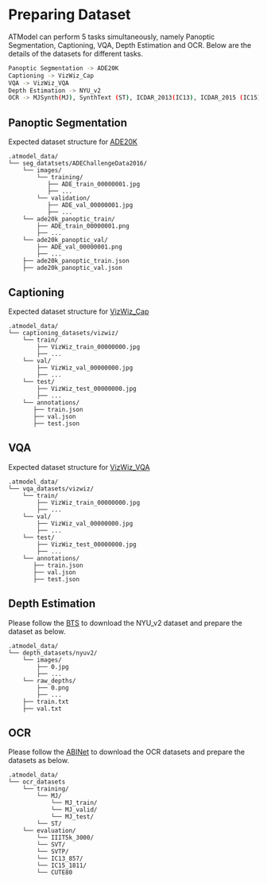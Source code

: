 # Preparing Dataset

ATModel can perform 5 tasks simultaneously, namely Panoptic Segmentation, Captioning, VQA, Depth Estimation and OCR.
Below are the details of the datasets for different tasks.

```sh
Panoptic Segmentation -> ADE20K
Captioning -> VizWiz_Cap
VQA -> VizWiz_VQA
Depth Estimation -> NYU_v2
OCR -> MJSynth(MJ), SynthText (ST), ICDAR_2013(IC13), ICDAR_2015 (IC15), IIIT5K-Words (IIIT5K), Street View Text (SVT), Street ViewText-Perspective (SVTP), CUTE80(CUTE)
```


## Panoptic Segmentation 
Expected dataset structure for [ADE20K](http://sceneparsing.csail.mit.edu/)
```
.atmodel_data/
└── seg_datatsets/ADEChallengeData2016/
    └── images/
        └── training/
           ├── ADE_train_00000001.jpg
           ├── ...
        └── validation/
           ├── ADE_val_00000001.jpg 
           ├── ...
    └── ade20k_panoptic_train/
        ├── ADE_train_00000001.png 
        ├── ...
    └── ade20k_panoptic_val/
        ├── ADE_val_00000001.png 
        ├── ...
    ├── ade20k_panoptic_train.json
    ├── ade20k_panoptic_val.json
```

## Captioning
Expected dataset structure for [VizWiz_Cap](https://vizwiz.org/tasks-and-datasets/image-captioning/)
```
.atmodel_data/
└── captioning_datasets/vizwiz/
    └── train/
        ├── VizWiz_train_00000000.jpg
        ├── ...
    └── val/
        ├── VizWiz_val_00000000.jpg
        ├── ...
    └── test/
        ├── VizWiz_test_00000000.jpg
        ├── ...
    └── annotations/
       ├── train.json
       ├── val.json
       ├── test.json
```

## VQA
Expected dataset structure for [VizWiz_VQA](https://vizwiz.org/tasks-and-datasets/vqa/)
```
.atmodel_data/
└── vqa_datasets/vizwiz/
    └── train/
        ├── VizWiz_train_00000000.jpg
        ├── ...
    └── val/
        ├── VizWiz_val_00000000.jpg
        ├── ...
    └── test/
        ├── VizWiz_test_00000000.jpg
        ├── ...
    └── annotations/
       ├── train.json
       ├── val.json
       ├── test.json
```

## Depth Estimation
Please follow the [BTS](https://github.com/cleinc/bts/tree/master/pytorch) to download the NYU_v2 dataset and prepare the dataset as below.
```
.atmodel_data/
└── depth_datasets/nyuv2/
    └── images/
        ├── 0.jpg
        ├── ...
    └── raw_depths/
        ├── 0.png
        ├── ...
    ├── train.txt
    ├── val.txt
```

## OCR
Please follow the [ABINet](https://github.com/FangShancheng/ABINet) to download the OCR datasets and prepare the datasets as below.
```
.atmodel_data/
└── ocr_datasets
    └── training/
        └── MJ/
            └── MJ_train/
            └── MJ_valid/
            └── MJ_test/
        └── ST/
    └── evaluation/
        └── IIIT5k_3000/
        └── SVT/
        └── SVTP/
        └── IC13_857/
        └── IC15_1811/
        └── CUTE80
```



